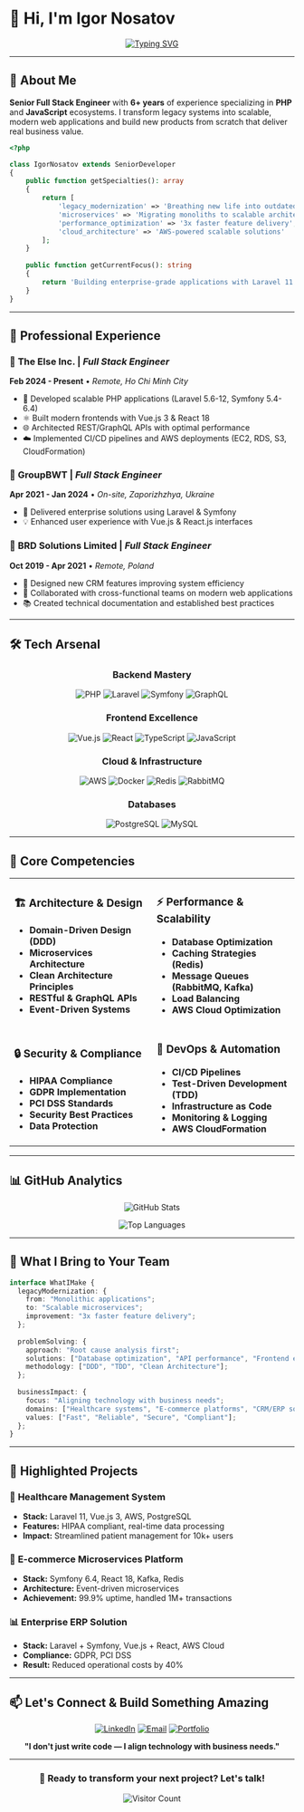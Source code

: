 # 👋 Hi, I'm Igor Nosatov

<div align="center">
  
[![Typing SVG](https://readme-typing-svg.herokuapp.com?font=Fira+Code&weight=600&size=28&duration=3000&pause=1000&color=2F81F7&center=true&vCenter=true&multiline=true&width=800&height=100&lines=Senior+Full+Stack+Engineer;Transforming+Legacy+Systems+%E2%9A%A1;Building+Scalable+Modern+Applications+%F0%9F%9A%80)](https://git.io/typing-svg)



</div>

---

## 🚀 **About Me**

**Senior Full Stack Engineer** with **6+ years** of experience specializing in **PHP** and **JavaScript** ecosystems. I transform legacy systems into scalable, modern web applications and build new products from scratch that deliver real business value.

```php
<?php

class IgorNosatov extends SeniorDeveloper 
{
    public function getSpecialties(): array 
    {
        return [
            'legacy_modernization' => 'Breathing new life into outdated systems',
            'microservices' => 'Migrating monoliths to scalable architectures', 
            'performance_optimization' => '3x faster feature delivery',
            'cloud_architecture' => 'AWS-powered scalable solutions'
        ];
    }
    
    public function getCurrentFocus(): string 
    {
        return 'Building enterprise-grade applications with Laravel 11 + Symfony 6.4';
    }
}
```

---

## 💼 **Professional Experience**

### 🏢 **The Else Inc.** | *Full Stack Engineer* 
**Feb 2024 - Present** • *Remote, Ho Chi Minh City*
- 🔧 Developed scalable PHP applications (Laravel 5.6-12, Symfony 5.4-6.4)
- ⚛️ Built modern frontends with Vue.js 3 & React 18
- 🌐 Architected REST/GraphQL APIs with optimal performance
- ☁️ Implemented CI/CD pipelines and AWS deployments (EC2, RDS, S3, CloudFormation)

### 🏢 **GroupBWT** | *Full Stack Engineer*
**Apr 2021 - Jan 2024** • *On-site, Zaporizhzhya, Ukraine*
- 🎯 Delivered enterprise solutions using Laravel & Symfony
- 💡 Enhanced user experience with Vue.js & React.js interfaces

### 🏢 **BRD Solutions Limited** | *Full Stack Engineer*
**Oct 2019 - Apr 2021** • *Remote, Poland*
- 🔄 Designed new CRM features improving system efficiency
- 🤝 Collaborated with cross-functional teams on modern web applications
- 📚 Created technical documentation and established best practices

---

## 🛠️ **Tech Arsenal**

<div align="center">

### **Backend Mastery**
![PHP](https://img.shields.io/badge/PHP-777BB4?style=for-the-badge&logo=php&logoColor=white)
![Laravel](https://img.shields.io/badge/Laravel-FF2D20?style=for-the-badge&logo=laravel&logoColor=white)
![Symfony](https://img.shields.io/badge/Symfony-000000?style=for-the-badge&logo=symfony&logoColor=white)
![GraphQL](https://img.shields.io/badge/GraphQL-E10098?style=for-the-badge&logo=graphql&logoColor=white)

### **Frontend Excellence**
![Vue.js](https://img.shields.io/badge/Vue.js-35495E?style=for-the-badge&logo=vue.js&logoColor=4FC08D)
![React](https://img.shields.io/badge/React-20232A?style=for-the-badge&logo=react&logoColor=61DAFB)
![TypeScript](https://img.shields.io/badge/TypeScript-007ACC?style=for-the-badge&logo=typescript&logoColor=white)
![JavaScript](https://img.shields.io/badge/JavaScript-F7DF1E?style=for-the-badge&logo=javascript&logoColor=black)

### **Cloud & Infrastructure**
![AWS](https://img.shields.io/badge/AWS-232F3E?style=for-the-badge&logo=amazon-aws&logoColor=white)
![Docker](https://img.shields.io/badge/Docker-2496ED?style=for-the-badge&logo=docker&logoColor=white)
![Redis](https://img.shields.io/badge/Redis-DC382D?style=for-the-badge&logo=redis&logoColor=white)
![RabbitMQ](https://img.shields.io/badge/RabbitMQ-FF6600?style=for-the-badge&logo=rabbitmq&logoColor=white)

### **Databases**
![PostgreSQL](https://img.shields.io/badge/PostgreSQL-316192?style=for-the-badge&logo=postgresql&logoColor=white)
![MySQL](https://img.shields.io/badge/MySQL-4479A1?style=for-the-badge&logo=mysql&logoColor=white)

</div>

---

## 🎯 **Core Competencies**

<table>
<tr>
<td width="50%">

### 🏗️ **Architecture & Design**
- **Domain-Driven Design (DDD)**
- **Microservices Architecture**
- **Clean Architecture Principles**
- **RESTful & GraphQL APIs**
- **Event-Driven Systems**

</td>
<td width="50%">

### ⚡ **Performance & Scalability**
- **Database Optimization**
- **Caching Strategies (Redis)**
- **Message Queues (RabbitMQ, Kafka)**
- **Load Balancing**
- **AWS Cloud Optimization**

</td>
</tr>
<tr>
<td>

### 🔒 **Security & Compliance**
- **HIPAA Compliance**
- **GDPR Implementation**
- **PCI DSS Standards**
- **Security Best Practices**
- **Data Protection**

</td>
<td>

### 🚀 **DevOps & Automation**
- **CI/CD Pipelines**
- **Test-Driven Development (TDD)**
- **Infrastructure as Code**
- **Monitoring & Logging**
- **AWS CloudFormation**

</td>
</tr>
</table>

---

## 📊 **GitHub Analytics**

<div align="center">
  
![GitHub Stats](https://github-readme-stats.vercel.app/api?username=YourGitHubUsername&show_icons=true&theme=tokyonight&hide_border=true&bg_color=0D1117)

![Top Languages](https://github-readme-stats.vercel.app/api/top-langs/?username=YourGitHubUsername&layout=compact&theme=tokyonight&hide_border=true&bg_color=0D1117)

</div>

---

## 🎯 **What I Bring to Your Team**

```typescript
interface WhatIMake {
  legacyModernization: {
    from: "Monolithic applications";
    to: "Scalable microservices";
    improvement: "3x faster feature delivery";
  };
  
  problemSolving: {
    approach: "Root cause analysis first";
    solutions: ["Database optimization", "API performance", "Frontend efficiency"];
    methodology: ["DDD", "TDD", "Clean Architecture"];
  };
  
  businessImpact: {
    focus: "Aligning technology with business needs";
    domains: ["Healthcare systems", "E-commerce platforms", "CRM/ERP solutions"];
    values: ["Fast", "Reliable", "Secure", "Compliant"];
  };
}
```

---

## 🌟 **Highlighted Projects**

### 🏥 **Healthcare Management System**
- **Stack:** Laravel 11, Vue.js 3, AWS, PostgreSQL
- **Features:** HIPAA compliant, real-time data processing
- **Impact:** Streamlined patient management for 10k+ users

### 🛒 **E-commerce Microservices Platform**
- **Stack:** Symfony 6.4, React 18, Kafka, Redis
- **Architecture:** Event-driven microservices
- **Achievement:** 99.9% uptime, handled 1M+ transactions

### 📊 **Enterprise ERP Solution**
- **Stack:** Laravel + Symfony, Vue.js + React, AWS Cloud
- **Compliance:** GDPR, PCI DSS
- **Result:** Reduced operational costs by 40%

---

## 📫 **Let's Connect & Build Something Amazing**

<div align="center">

[![LinkedIn](https://img.shields.io/badge/LinkedIn-0077B5?style=for-the-badge&logo=linkedin&logoColor=white)](https://linkedin.com/in/your-profile)
[![Email](https://img.shields.io/badge/Email-D14836?style=for-the-badge&logo=gmail&logoColor=white)](mailto:your.email@domain.com)
[![Portfolio](https://img.shields.io/badge/Portfolio-FF5722?style=for-the-badge&logo=google-chrome&logoColor=white)](https://your-portfolio.com)

**"I don't just write code — I align technology with business needs."**

</div>

---

<div align="center">
  
### 🚀 Ready to transform your next project? Let's talk!

![Visitor Count](https://visitor-badge.laobi.icu/badge?page_id=YourGitHubUsername.YourGitHubUsername&style=flat-square&color=0088cc)

</div>
